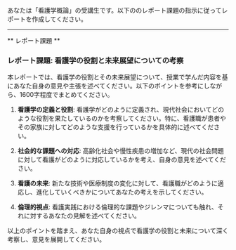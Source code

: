 あなたは「看護学概論」の受講生です。以下ののレポート課題の指示に従ってレポートを作成してください。

---------------------------------------
** レポート課題 **

### レポート課題: 看護学の役割と未来展望についての考察

本レポートでは、看護学の役割とその未来展望について、授業で学んだ内容を基にあなた自身の意見や主張を述べてください。以下のポイントを参考にしながら、1600字程度でまとめてください。

1. **看護学の定義と役割**: 看護学がどのように定義され、現代社会においてどのような役割を果たしているのかを考察してください。特に、看護職が患者やその家族に対してどのような支援を行っているかを具体的に述べてください。

2. **社会的な課題への対応**: 高齢化社会や慢性疾患の増加など、現代の社会問題に対して看護がどのように対応しているかを考え、自身の意見を述べてください。

3. **看護の未来**: 新たな技術や医療制度の変化に対して、看護職がどのように適応し、進化していくべきかについてあなたの考えを示してください。

4. **倫理的視点**: 看護実践における倫理的な課題やジレンマについても触れ、それに対するあなたの見解を述べてください。

以上のポイントを踏まえ、あなた自身の視点で看護学の役割と未来について深く考察し、意見を展開してください。
